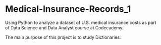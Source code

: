 # Medical-Insurance-Records_1
Using Python to analyze a dataset of U.S. medical insurance costs as part of Data Science and Data Analyst course at Codecademy.

The main purpose of this project is to study Dictionaries.
